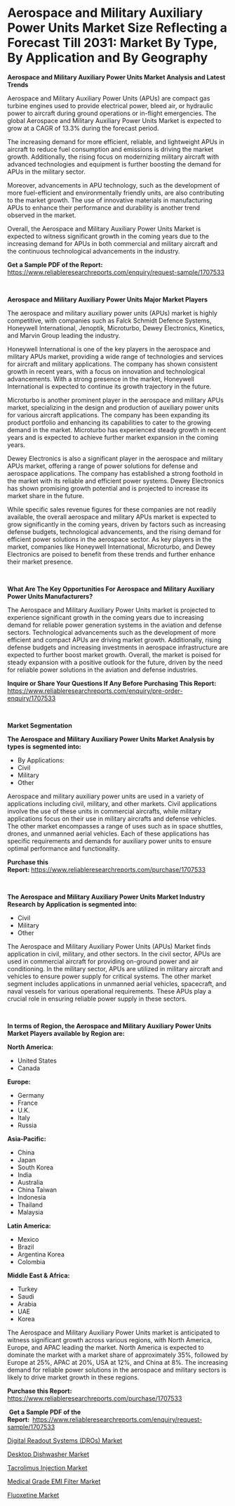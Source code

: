 <p><h1>Aerospace and Military Auxiliary Power Units Market Size Reflecting a Forecast Till 2031: Market By Type, By Application and By Geography</h1></p><p><strong>Aerospace and Military Auxiliary Power Units Market Analysis and Latest Trends</strong></p>
<p><p>Aerospace and Military Auxiliary Power Units (APUs) are compact gas turbine engines used to provide electrical power, bleed air, or hydraulic power to aircraft during ground operations or in-flight emergencies. The global Aerospace and Military Auxiliary Power Units Market is expected to grow at a CAGR of 13.3% during the forecast period. </p><p>The increasing demand for more efficient, reliable, and lightweight APUs in aircraft to reduce fuel consumption and emissions is driving the market growth. Additionally, the rising focus on modernizing military aircraft with advanced technologies and equipment is further boosting the demand for APUs in the military sector.</p><p>Moreover, advancements in APU technology, such as the development of more fuel-efficient and environmentally friendly units, are also contributing to the market growth. The use of innovative materials in manufacturing APUs to enhance their performance and durability is another trend observed in the market.</p><p>Overall, the Aerospace and Military Auxiliary Power Units Market is expected to witness significant growth in the coming years due to the increasing demand for APUs in both commercial and military aircraft and the continuous technological advancements in the industry.</p></p>
<p><strong>Get a Sample PDF of the Report:&nbsp;</strong> <a href="https://www.reliableresearchreports.com/enquiry/request-sample/1707533">https://www.reliableresearchreports.com/enquiry/request-sample/1707533</a></p>
<p>&nbsp;</p>
<p><strong>Aerospace and Military Auxiliary Power Units Major Market Players</strong></p>
<p><p>The aerospace and military auxiliary power units (APUs) market is highly competitive, with companies such as Falck Schmidt Defence Systems, Honeywell International, Jenoptik, Microturbo, Dewey Electronics, Kinetics, and Marvin Group leading the industry.</p><p>Honeywell International is one of the key players in the aerospace and military APUs market, providing a wide range of technologies and services for aircraft and military applications. The company has shown consistent growth in recent years, with a focus on innovation and technological advancements. With a strong presence in the market, Honeywell International is expected to continue its growth trajectory in the future.</p><p>Microturbo is another prominent player in the aerospace and military APUs market, specializing in the design and production of auxiliary power units for various aircraft applications. The company has been expanding its product portfolio and enhancing its capabilities to cater to the growing demand in the market. Microturbo has experienced steady growth in recent years and is expected to achieve further market expansion in the coming years.</p><p>Dewey Electronics is also a significant player in the aerospace and military APUs market, offering a range of power solutions for defense and aerospace applications. The company has established a strong foothold in the market with its reliable and efficient power systems. Dewey Electronics has shown promising growth potential and is projected to increase its market share in the future.</p><p>While specific sales revenue figures for these companies are not readily available, the overall aerospace and military APUs market is expected to grow significantly in the coming years, driven by factors such as increasing defense budgets, technological advancements, and the rising demand for efficient power solutions in the aerospace sector. As key players in the market, companies like Honeywell International, Microturbo, and Dewey Electronics are poised to benefit from these trends and further enhance their market presence.</p></p>
<p>&nbsp;</p>
<p><strong>What Are The Key Opportunities For Aerospace and Military Auxiliary Power Units Manufacturers?</strong></p>
<p><p>The Aerospace and Military Auxiliary Power Units market is projected to experience significant growth in the coming years due to increasing demand for reliable power generation systems in the aviation and defense sectors. Technological advancements such as the development of more efficient and compact APUs are driving market growth. Additionally, rising defense budgets and increasing investments in aerospace infrastructure are expected to further boost market growth. Overall, the market is poised for steady expansion with a positive outlook for the future, driven by the need for reliable power solutions in the aviation and defense industries.</p></p>
<p><strong>Inquire or Share Your Questions If Any Before Purchasing This Report:</strong> <a href="https://www.reliableresearchreports.com/enquiry/pre-order-enquiry/1707533">https://www.reliableresearchreports.com/enquiry/pre-order-enquiry/1707533</a></p>
<p>&nbsp;</p>
<p><strong>Market Segmentation</strong></p>
<p><strong>The Aerospace and Military Auxiliary Power Units Market Analysis by types is segmented into:</strong></p>
<p><ul><li>By Applications:</li><li>Civil</li><li>Military</li><li>Other</li></ul></p>
<p><p>Aerospace and military auxiliary power units are used in a variety of applications including civil, military, and other markets. Civil applications involve the use of these units in commercial aircrafts, while military applications focus on their use in military aircrafts and defense vehicles. The other market encompasses a range of uses such as in space shuttles, drones, and unmanned aerial vehicles. Each of these applications has specific requirements and demands for auxiliary power units to ensure optimal performance and functionality.</p></p>
<p><strong>Purchase this Report:&nbsp;</strong><a href="https://www.reliableresearchreports.com/purchase/1707533">https://www.reliableresearchreports.com/purchase/1707533</a></p>
<p>&nbsp;</p>
<p><strong>The Aerospace and Military Auxiliary Power Units Market Industry Research by Application is segmented into:</strong></p>
<p><ul><li>Civil</li><li>Military</li><li>Other</li></ul></p>
<p><p>The Aerospace and Military Auxiliary Power Units (APUs) Market finds application in civil, military, and other sectors. In the civil sector, APUs are used in commercial aircraft for providing on-ground power and air conditioning. In the military sector, APUs are utilized in military aircraft and vehicles to ensure power supply for critical systems. The other market segment includes applications in unmanned aerial vehicles, spacecraft, and naval vessels for various operational requirements. These APUs play a crucial role in ensuring reliable power supply in these sectors.</p></p>
<p>&nbsp;</p>
<p><strong>In terms of Region, the Aerospace and Military Auxiliary Power Units Market Players available by Region are:</strong></p>
<p>
    <p> <strong> North America: </strong>
        <ul>
            <li>United States</li>
            <li>Canada</li>
        </ul>
        </p> 
    <p> <strong> Europe: </strong>
        <ul>
            <li>Germany</li>
            <li>France</li>
            <li>U.K.</li>
            <li>Italy</li>
            <li>Russia</li>
        </ul>
        </p> 
    <p> <strong> Asia-Pacific: </strong>
        <ul>
            <li>China</li>
            <li>Japan</li>
            <li>South Korea</li>
            <li>India</li>
            <li>Australia</li>
            <li>China Taiwan</li>
            <li>Indonesia</li>
            <li>Thailand</li>
            <li>Malaysia</li>
        </ul>
        </p> 
    <p> <strong> Latin America: </strong>
        <ul>
            <li>Mexico</li>
            <li>Brazil</li>
            <li>Argentina Korea</li>
            <li>Colombia</li>
        </ul>
        </p> 
    <p> <strong> Middle East & Africa: </strong>
        <ul>
            <li>Turkey</li>
            <li>Saudi</li>
            <li>Arabia</li>
            <li>UAE</li>
            <li>Korea</li>
        </ul>
    </p>
    </p>
<p><p>The Aerospace and Military Auxiliary Power Units market is anticipated to witness significant growth across various regions, with North America, Europe, and APAC leading the market. North America is expected to dominate the market with a market share of approximately 35%, followed by Europe at 25%, APAC at 20%, USA at 12%, and China at 8%. The increasing demand for reliable power solutions in the aerospace and military sectors is likely to drive market growth in these regions.</p></p>
<p><strong>Purchase this Report: </strong><a href="https://www.reliableresearchreports.com/purchase/1707533">https://www.reliableresearchreports.com/purchase/1707533</a></p>
<p>&nbsp;<strong>Get a Sample PDF of the Report:&nbsp;&nbsp;</strong><a href="https://www.reliableresearchreports.com/enquiry/request-sample/1707533">https://www.reliableresearchreports.com/enquiry/request-sample/1707533</a></p>
<p><strong></strong></p>
<p><p><a href="https://github.com/PeterParrish5/Market-Research-Report-List-3/blob/main/digital-readout-systems-dros-market.md">Digital Readout Systems (DROs) Market</a></p><p><a href="https://github.com/Whitneyboyettebo9kiw7yr13/Market-Research-Report-List-1/blob/main/desktop-dishwasher-market.md">Desktop Dishwasher Market</a></p><p><a href="https://medium.com/@chiragreportprime/tacrolimus-injection-market-share-evolution-and-market-growth-trends-2024-2031-14d6da215b0f">Tacrolimus Injection Market</a></p><p><a href="https://issuu.com/reportprime-2/docs/medical-grade-emi-filter-market-size-2030.pptx">Medical Grade EMI Filter Market</a></p><p><a href="https://medium.com/@joannknox666/fluoxetine-market-trends-forecast-and-competitive-analysis-to-2031-204fdbca4d4c">Fluoxetine Market</a></p></p>